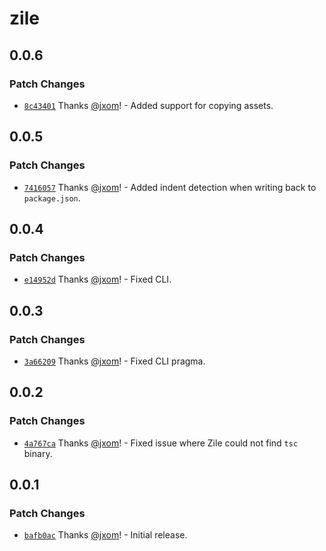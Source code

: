 # zile

## 0.0.6

### Patch Changes

- [`8c43401`](https://github.com/wevm/zile/commit/8c434018e84df3e3912f4e54589be1306a85e271) Thanks [@jxom](https://github.com/jxom)! - Added support for copying assets.

## 0.0.5

### Patch Changes

- [`7416057`](https://github.com/wevm/zile/commit/741605732819f93240a7808d833234de43c8477b) Thanks [@jxom](https://github.com/jxom)! - Added indent detection when writing back to `package.json`.

## 0.0.4

### Patch Changes

- [`e14952d`](https://github.com/wevm/zile/commit/e14952d03b306cc8b6d1c36cda68f79aa47b5b68) Thanks [@jxom](https://github.com/jxom)! - Fixed CLI.

## 0.0.3

### Patch Changes

- [`3a66209`](https://github.com/wevm/zile/commit/3a662098e492ba8125957977fb0aeb4f007f0ef4) Thanks [@jxom](https://github.com/jxom)! - Fixed CLI pragma.

## 0.0.2

### Patch Changes

- [`4a767ca`](https://github.com/wevm/zile/commit/4a767ca4f091737eb0073da7e996ae5b3f2218b1) Thanks [@jxom](https://github.com/jxom)! - Fixed issue where Zile could not find `tsc` binary.

## 0.0.1

### Patch Changes

- [`bafb0ac`](https://github.com/wevm/zile/commit/bafb0ac0733f305491e44e6900f139744855f25c) Thanks [@jxom](https://github.com/jxom)! - Initial release.
